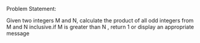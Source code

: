 Problem Statement:

Given two integers M and N, calculate the product of all odd integers from M and N inclusive.if M is greater than N , return 1 or display an appropriate message
